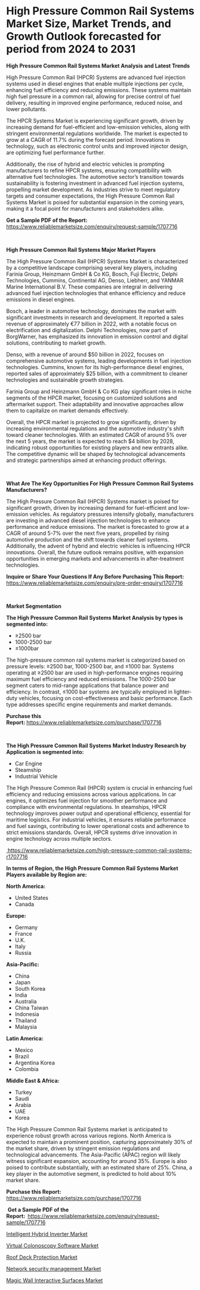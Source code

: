 <p><h1>High Pressure Common Rail Systems Market Size, Market Trends, and Growth Outlook forecasted for period from 2024 to 2031</h1></p><p><strong>High Pressure Common Rail Systems Market Analysis and Latest Trends</strong></p>
<p><p>High Pressure Common Rail (HPCR) Systems are advanced fuel injection systems used in diesel engines that enable multiple injections per cycle, enhancing fuel efficiency and reducing emissions. These systems maintain high fuel pressure in a common rail, allowing for precise control of fuel delivery, resulting in improved engine performance, reduced noise, and lower pollutants.</p><p>The HPCR Systems Market is experiencing significant growth, driven by increasing demand for fuel-efficient and low-emission vehicles, along with stringent environmental regulations worldwide. The market is expected to grow at a CAGR of 11.7% during the forecast period. Innovations in technology, such as electronic control units and improved injector design, are optimizing fuel performance further. </p><p>Additionally, the rise of hybrid and electric vehicles is prompting manufacturers to refine HPCR systems, ensuring compatibility with alternative fuel technologies. The automotive sector’s transition towards sustainability is fostering investment in advanced fuel injection systems, propelling market development. As industries strive to meet regulatory targets and consumer expectations, the High Pressure Common Rail Systems Market is poised for substantial expansion in the coming years, making it a focal point for manufacturers and stakeholders alike.</p></p>
<p><strong>Get a Sample PDF of the Report:&nbsp;</strong> <a href="https://www.reliablemarketsize.com/enquiry/request-sample/1707716?utm_campaign=1186&utm_medium=2&utm_source=Github&utm_content=ia&utm_term=07102024&utm_id=high-pressure-common-rail-systems">https://www.reliablemarketsize.com/enquiry/request-sample/1707716</a></p>
<p>&nbsp;</p>
<p><strong>High Pressure Common Rail Systems Major Market Players</strong></p>
<p><p>The High Pressure Common Rail (HPCR) Systems Market is characterized by a competitive landscape comprising several key players, including Farinia Group, Heinzmann GmbH & Co KG, Bosch, Fuji Electric, Delphi Technologies, Cummins, Continental AG, Denso, Liebherr, and YANMAR Marine International B.V. These companies are integral in delivering advanced fuel injection technologies that enhance efficiency and reduce emissions in diesel engines.</p><p>Bosch, a leader in automotive technology, dominates the market with significant investments in research and development. It reported a sales revenue of approximately €77 billion in 2022, with a notable focus on electrification and digitalization. Delphi Technologies, now part of BorgWarner, has emphasized its innovation in emission control and digital solutions, contributing to market growth.</p><p>Denso, with a revenue of around $50 billion in 2022, focuses on comprehensive automotive systems, leading developments in fuel injection technologies. Cummins, known for its high-performance diesel engines, reported sales of approximately $25 billion, with a commitment to cleaner technologies and sustainable growth strategies.</p><p>Farinia Group and Heinzmann GmbH & Co KG play significant roles in niche segments of the HPCR market, focusing on customized solutions and aftermarket support. Their adaptability and innovative approaches allow them to capitalize on market demands effectively.</p><p>Overall, the HPCR market is projected to grow significantly, driven by increasing environmental regulations and the automotive industry's shift toward cleaner technologies. With an estimated CAGR of around 5% over the next 5 years, the market is expected to reach $4 billion by 2028, indicating robust opportunities for existing players and new entrants alike. The competitive dynamic will be shaped by technological advancements and strategic partnerships aimed at enhancing product offerings.</p></p>
<p>&nbsp;</p>
<p><strong>What Are The Key Opportunities For High Pressure Common Rail Systems Manufacturers?</strong></p>
<p><p>The High Pressure Common Rail (HPCR) Systems market is poised for significant growth, driven by increasing demand for fuel-efficient and low-emission vehicles. As regulatory pressures intensify globally, manufacturers are investing in advanced diesel injection technologies to enhance performance and reduce emissions. The market is forecasted to grow at a CAGR of around 5-7% over the next five years, propelled by rising automotive production and the shift towards cleaner fuel systems. Additionally, the advent of hybrid and electric vehicles is influencing HPCR innovations. Overall, the future outlook remains positive, with expansion opportunities in emerging markets and advancements in after-treatment technologies.</p></p>
<p><strong>Inquire or Share Your Questions If Any Before Purchasing This Report:</strong> <a href="https://www.reliablemarketsize.com/enquiry/pre-order-enquiry/1707716?utm_campaign=1186&utm_medium=2&utm_source=Github&utm_content=ia&utm_term=07102024&utm_id=high-pressure-common-rail-systems">https://www.reliablemarketsize.com/enquiry/pre-order-enquiry/1707716</a></p>
<p>&nbsp;</p>
<p><strong>Market Segmentation</strong></p>
<p><strong>The High Pressure Common Rail Systems Market Analysis by types is segmented into:</strong></p>
<p><ul><li>≥2500 bar</li><li>1000-2500 bar</li><li>≤1000bar</li></ul></p>
<p><p>The high-pressure common rail systems market is categorized based on pressure levels: ≥2500 bar, 1000-2500 bar, and ≤1000 bar. Systems operating at ≥2500 bar are used in high-performance engines requiring maximum fuel efficiency and reduced emissions. The 1000-2500 bar segment caters to mid-range applications that balance power and efficiency. In contrast, ≤1000 bar systems are typically employed in lighter-duty vehicles, focusing on cost-effectiveness and basic performance. Each type addresses specific engine requirements and market demands.</p></p>
<p><strong>Purchase this Report:&nbsp;</strong><a href="https://www.reliablemarketsize.com/purchase/1707716?utm_campaign=1186&utm_medium=2&utm_source=Github&utm_content=ia&utm_term=07102024&utm_id=high-pressure-common-rail-systems">https://www.reliablemarketsize.com/purchase/1707716</a></p>
<p>&nbsp;</p>
<p><strong>The High Pressure Common Rail Systems Market Industry Research by Application is segmented into:</strong></p>
<p><ul><li>Car Engine</li><li>Steamship</li><li>Industrial Vehicle</li></ul></p>
<p><p>The High Pressure Common Rail (HPCR) system is crucial in enhancing fuel efficiency and reducing emissions across various applications. In car engines, it optimizes fuel injection for smoother performance and compliance with environmental regulations. In steamships, HPCR technology improves power output and operational efficiency, essential for maritime logistics. For industrial vehicles, it ensures reliable performance and fuel savings, contributing to lower operational costs and adherence to strict emissions standards. Overall, HPCR systems drive innovation in engine technology across multiple sectors.</p></p>
<p><a href="https://www.reliablemarketsize.com/high-pressure-common-rail-systems-r1707716?utm_campaign=1186&utm_medium=2&utm_source=Github&utm_content=ia&utm_term=07102024&utm_id=high-pressure-common-rail-systems">&nbsp;https://www.reliablemarketsize.com/high-pressure-common-rail-systems-r1707716</a></p>
<p><strong>In terms of Region, the High Pressure Common Rail Systems Market Players available by Region are:</strong></p>
<p>
    <p> <strong> North America: </strong>
        <ul>
            <li>United States</li>
            <li>Canada</li>
        </ul>
        </p> 
    <p> <strong> Europe: </strong>
        <ul>
            <li>Germany</li>
            <li>France</li>
            <li>U.K.</li>
            <li>Italy</li>
            <li>Russia</li>
        </ul>
        </p> 
    <p> <strong> Asia-Pacific: </strong>
        <ul>
            <li>China</li>
            <li>Japan</li>
            <li>South Korea</li>
            <li>India</li>
            <li>Australia</li>
            <li>China Taiwan</li>
            <li>Indonesia</li>
            <li>Thailand</li>
            <li>Malaysia</li>
        </ul>
        </p> 
    <p> <strong> Latin America: </strong>
        <ul>
            <li>Mexico</li>
            <li>Brazil</li>
            <li>Argentina Korea</li>
            <li>Colombia</li>
        </ul>
        </p> 
    <p> <strong> Middle East & Africa: </strong>
        <ul>
            <li>Turkey</li>
            <li>Saudi</li>
            <li>Arabia</li>
            <li>UAE</li>
            <li>Korea</li>
        </ul>
    </p>
    </p>
<p><p>The High Pressure Common Rail Systems market is anticipated to experience robust growth across various regions. North America is expected to maintain a prominent position, capturing approximately 30% of the market share, driven by stringent emission regulations and technological advancements. The Asia-Pacific (APAC) region will likely witness significant expansion, accounting for around 35%. Europe is also poised to contribute substantially, with an estimated share of 25%. China, a key player in the automotive segment, is predicted to hold about 10% market share.</p></p>
<p><strong>Purchase this Report: </strong><a href="https://www.reliablemarketsize.com/purchase/1707716?utm_campaign=1186&utm_medium=2&utm_source=Github&utm_content=ia&utm_term=07102024&utm_id=high-pressure-common-rail-systems">https://www.reliablemarketsize.com/purchase/1707716</a></p>
<p>&nbsp;<strong>Get a Sample PDF of the Report:&nbsp;&nbsp;</strong><a href="https://www.reliablemarketsize.com/enquiry/request-sample/1707716?utm_campaign=1186&utm_medium=2&utm_source=Github&utm_content=ia&utm_term=07102024&utm_id=high-pressure-common-rail-systems">https://www.reliablemarketsize.com/enquiry/request-sample/1707716</a></p>
<p><strong></strong></p>
<p><p><a href="https://issuu.com/reportprime-2/docs/intelligent-hybrid-inverter-market-_5b7201265cbb1d?utm_campaign=1186&utm_medium=2&utm_source=Github&utm_content=ia&utm_term=07102024&utm_id=high-pressure-common-rail-systems">Intelligent Hybrid Inverter Market</a></p><p><a href="https://www.linkedin.com/pulse/regional-adaptations-global-virtual-colonoscopy-software-market-bplvc?utm_campaign=1186&utm_medium=2&utm_source=Github&utm_content=ia&utm_term=07102024&utm_id=high-pressure-common-rail-systems">Virtual Colonoscopy Software Market</a></p><p><a href="https://www.linkedin.com/pulse/roof-deck-protection-ecosystem-mapping-innovation-value-6rkce?utm_campaign=1186&utm_medium=2&utm_source=Github&utm_content=ia&utm_term=07102024&utm_id=high-pressure-common-rail-systems">Roof Deck Protection Market</a></p><p><a href="https://www.linkedin.com/pulse/global-network-security-management-nexus-sector-confluences-n8l3c?utm_campaign=1186&utm_medium=2&utm_source=Github&utm_content=ia&utm_term=07102024&utm_id=high-pressure-common-rail-systems">Network security management Market</a></p><p><a href="https://www.linkedin.com/pulse/magic-wall-interactive-surfaces-market-report-product-iw3ze?utm_campaign=1186&utm_medium=2&utm_source=Github&utm_content=ia&utm_term=07102024&utm_id=high-pressure-common-rail-systems">Magic Wall Interactive Surfaces Market</a></p></p>
